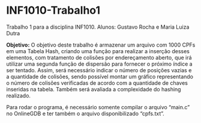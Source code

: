 # INF1010-Trabalho1
Trabalho 1 para a disciplina INF1010.
Alunos: Gustavo Rocha e Maria Luiza Dutra

**Objetivo:**
O objetivo deste trabalho é armazenar um arquivo com 1000 CPFs em uma Tabela Hash, criando uma função para realizar a inserção desses elementos, com tratamento de colisões por endereçamento aberto, que irá utilizar uma segunda função de dispersão para fornecer o próximo índice a ser tentado. Assim, será necessário indicar o número de posições vazias e a quantidade de colisões, sendo possível montar um gráfico representando o número de colisões verificadas de acordo com a quantidade de chaves inseridas na tabela. Também será avaliada a complexidade do hashing realizado.

Para rodar o programa, é necessário somente compilar o arquivo “main.c” no OnlineGDB e ter também o arquivo disponibilizado “cpfs.txt”.

